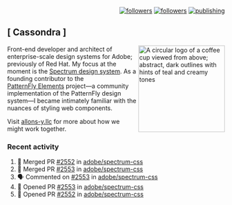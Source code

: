 <p align="right"><a rel="me" href="https://front-end.social/@castastrophe">
    <img alt="followers" title="Follow me on Mastodon" src="https://img.shields.io/mastodon/follow/109297102751309835?domain=https%3A%2F%2Ffront-end.social&label=Follow&logo=mastodon&logoColor=white&style=for-the-badge&labelColor=008080&color=006969"/></a>
  <a href="https://codepen.io/castastrophe/">
    <img alt="followers" title="Follow me on CodePen" src="https://img.shields.io/badge/23-1?color=640464&labelColor=7c007c&style=for-the-badge&logo=codepen&label=Follow"/></a>
<a href="https://castastrophe.medium.com/">
    <img alt="publishing" title="View articles on Medium" src="https://img.shields.io/badge/107-1?color=666&labelColor=444&label=subscribe&logo=medium&logoColor=white&style=for-the-badge"/></a>
</p>

## [&nbsp;Cassondra&nbsp;]

<img align="right" src="https://github-production-user-asset-6210df.s3.amazonaws.com/1840295/253016758-ba468774-1cd3-42c2-8f43-947b5eeb5edf.png" height="200" alt="A circular logo of a coffee cup viewed from above; abstract, dark outlines with hints of teal and creamy tones">

Front-end developer and architect of enterprise-scale design systems for Adobe; previously of Red Hat. My focus at the moment is the [Spectrum design system](https://github.com/adobe/spectrum-css). As a founding contributor to the [PatternFly&nbsp;Elements](https://github.com/patternfly/patternfly-elements) project&mdash;a community implementation of the PatternFly design system&mdash;I became intimately familiar with the nuances of styling web components.

Visit [allons-y.llc](http://allons-y.llc/) for more about how we might work together.

### Recent activity

<!--START_SECTION:activity-->
1. 🎉 Merged PR [#2552](https://github.com/adobe/spectrum-css/pull/2552) in [adobe/spectrum-css](https://github.com/adobe/spectrum-css)
2. 🎉 Merged PR [#2553](https://github.com/adobe/spectrum-css/pull/2553) in [adobe/spectrum-css](https://github.com/adobe/spectrum-css)
3. 🗣 Commented on [#2553](https://github.com/adobe/spectrum-css/pull/2553#issuecomment-1961548514) in [adobe/spectrum-css](https://github.com/adobe/spectrum-css)
4. 💪 Opened PR [#2553](https://github.com/adobe/spectrum-css/pull/2553) in [adobe/spectrum-css](https://github.com/adobe/spectrum-css)
5. 💪 Opened PR [#2552](https://github.com/adobe/spectrum-css/pull/2552) in [adobe/spectrum-css](https://github.com/adobe/spectrum-css)
<!--END_SECTION:activity-->
